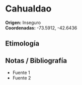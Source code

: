 # Cahualdao

**Origen:** Inseguro  
**Coordenadas:** -73.5912, -42.6436

## Etimología

## Notas / Bibliografía
- Fuente 1
- Fuente 2

